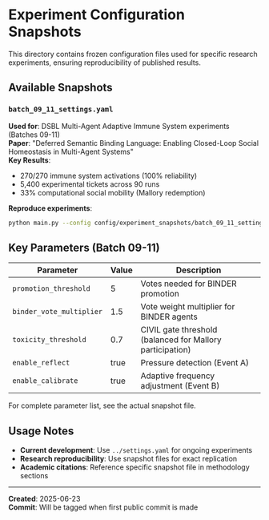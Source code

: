 # Experiment Configuration Snapshots

This directory contains frozen configuration files used for specific research experiments, ensuring reproducibility of published results.

## Available Snapshots

### `batch_09_11_settings.yaml`
**Used for**: DSBL Multi-Agent Adaptive Immune System experiments (Batches 09-11)  
**Paper**: "Deferred Semantic Binding Language: Enabling Closed-Loop Social Homeostasis in Multi-Agent Systems"  
**Key Results**: 
- 270/270 immune system activations (100% reliability)
- 5,400 experimental tickets across 90 runs
- 33% computational social mobility (Mallory redemption)

**Reproduce experiments**:
```bash
python main.py --config config/experiment_snapshots/batch_09_11_settings.yaml
```

## Key Parameters (Batch 09-11)

| Parameter | Value | Description |
|-----------|-------|-------------|
| `promotion_threshold` | 5 | Votes needed for BINDER promotion |
| `binder_vote_multiplier` | 1.5 | Vote weight multiplier for BINDER agents |
| `toxicity_threshold` | 0.7 | CIVIL gate threshold (balanced for Mallory participation) |
| `enable_reflect` | true | Pressure detection (Event A) |
| `enable_calibrate` | true | Adaptive frequency adjustment (Event B) |

For complete parameter list, see the actual snapshot file.

## Usage Notes

- **Current development**: Use `../settings.yaml` for ongoing experiments
- **Research reproducibility**: Use snapshot files for exact replication
- **Academic citations**: Reference specific snapshot file in methodology sections

---
**Created**: 2025-06-23  
**Commit**: Will be tagged when first public commit is made
